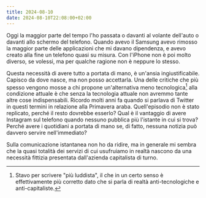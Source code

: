 ```yaml
---
title: 2024-08-10
date: 2024-08-10T22:08:00+02:00
---
```

Oggi la maggior parte del tempo l'ho passata o davanti al volante dell'auto o davanti allo schermo del telefono.  Quando avevo il Samsung avevo rimosso la maggior parte delle applicazioni che mi davano dipendenza, e avevo creato alla fine un telefono quasi su misura.  Con l'iPhone non è poi molto diverso, se volessi, ma per qualche ragione non è neppure lo stesso.

Questa necessità di avere tutto a portata di mano, è un'ansia ingiustificabile.  Capisco da dove nasce, ma non posso accettarla.  Una delle critiche che più spesso vengono mosse a chi propone un'alternativa meno tecnologica[^1] alla condizione attuale è che senza la tecnologia attuale non avremmo tante altre cose indispensabili.  Ricordo molti anni fa quando si parlava di Twitter in questi termini in relazione alla Primavera araba.  Quell'episodio non è stato replicato, perché il resto dovrebbe esserlo?  Qual è il vantaggio di avere Instagram sul telefono quando nessuno pubblica più l'istante in cui si trova?  Perché avere i quotidiani a portata di mano se, di fatto, nessuna notizia può davvero servire nell'immediato?

Sulla comunicazione istantanea non ho da ridire, ma in generale mi sembra che la quasi totalità dei servizi di cui usufruiamo in realtà nascono da una necessità fittizia presentata dall'azienda capitalista di turno.

[^1]: Stavo per scrivere "più luddista", il che in un certo senso è effettivamente più corretto dato che si parla di realtà anti-tecnologiche e anti-capitaliste.

